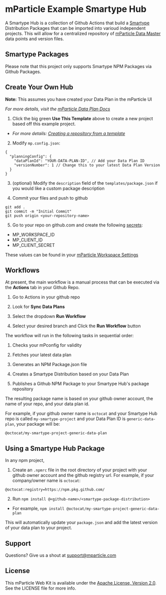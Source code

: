 # mParticle Example Smartype Hub

A Smartype Hub is a collection of Github Actions that build a [Smartype](https://github.com/mParticle/smartype) Distribution Packages that can be imported into varioud independent projects. This will allow for a centralized repository of [mParticle Data Master](https://docs.mparticle.com/guides/data-master/) data points and version files.

## Smartype Packages

Please note that this project only supports Smartype NPM Packages via Github Packages.

## Create Your Own Hub

**Note:** This assumes you have created your Data Plan in the mParticle UI

_For more details, visit the [mParticle Data Plan Docs](https://docs.mparticle.com/guides/data-master/#data-plans)_

1. Click the big green **Use This Template** above to create a new project based off this example project.

- _For more details: [Creating a repository from a template
  ](https://docs.github.com/en/free-pro-team@latest/github/creating-cloning-and-archiving-repositories/creating-a-repository-from-a-template)_

2. Modify `mp.config.json`:

```
{
  "planningConfig": {
    "dataPlanId": "YOUR-DATA-PLAN-ID", // Add your Data Plan ID
    "versionNumber": 1 // Change this to your latest Data Plan Version
  }
}
```

3. (optional) Modify the `description` field of the `templates/package.json` if you would like a custom package description

4. Commit your files and push to github

```
git add .
git commit -m "Initial Commit"
git push origin <your-repository-name>
```

5. Go to your repo on github.com and create the following [secrets](https://docs.github.com/en/free-pro-team@latest/actions/reference/encrypted-secrets#creating-encrypted-secrets-for-a-repository):

- MP_WORKSPACE_ID
- MP_CLIENT_ID
- MP_CLIENT_SECRET

These values can be found in your [mParticle Workspace Settings](https://docs.mparticle.com/guides/platform-guide/workspaces/#managing-workspaces)

## Workflows

At present, the main workflow is a manual process that can be executed via the **Actions** tab in your Github Repo.

1. Go to Actions in your github repo

2. Look for **Sync Data Plans**

3. Select the dropdown **Run Workflow**

4. Select your desired branch and Click the **Run Workflow** button

The workflow will run in the following tasks in sequential order:

1. Checks your mPconfig for validity

2. Fetches your latest data plan

3. Generates an NPM Package.json file

4. Creates a Smartype Distribution based on your Data Plan

5. Publishes a Github NPM Package to your Smartype Hub's package repository

The resulting package name is based on your github owner account, the name of your repo, and your data plan id.

For example, if your github owner name is `octocat` and your Smartype Hub repo is called `my-smartype-project` and your Data Plan ID is `generic-data-plan`, your package will be:

```
@octocat/my-smartype-project-generic-data-plan
```

## Using a Smartype Hub Package

In any npm project,

1. Create an `.npmrc` file in the root directory of your project with your github owner account and the github registry url. For example, if your company/owner name is `octocat`:

```
@octocat:registry=https://npm.pkg.github.com/
```

2. Run `npm install @<github-name>/<smartype-package-distribution>`

- For example, `npm install @octocat/my-smartype-project-generic-data-plan`

This will automatically update your `package.json` and add the latest version of your data plan to your project.

## Support

Questions? Give us a shout at <support@mparticle.com>

## License

This mParticle Web Kit is available under the [Apache License, Version 2.0](http://www.apache.org/licenses/LICENSE-2.0). See the LICENSE file for more info.
